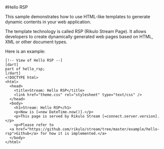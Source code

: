 #Hello RSP

This sample demonstrates how to use HTML-like templates to generate dynamic contents in your web application.

The template technology is called RSP (Rikulo Stream Page). It allows developers to create dynamically generated web pages based on HTML, XML or other document types.

Here is an example:

    [!-- View of Hello RSP --]
    [dart]
    part of hello_rsp;
    [/dart]
    <!DOCTYPE html>
    <html>
      <head>
        <title>Stream: Hello RSP</title>
        <link href="theme.css" rel="stylesheet" type="text/css" />
      </head>
      <body>
        <h1>Stream: Hello RSP</h1>
        <p>Now is [=new DateTime.now()].</p>
        <p>This page is served by Rikulo Stream [=connect.server.version].</p>
        <p>Please refer to
      <a href="https://github.com/rikulo/stream/tree/master/example/hello-rsp">Github</a> for how it is implemented.</a>
      </body>
    </html>
